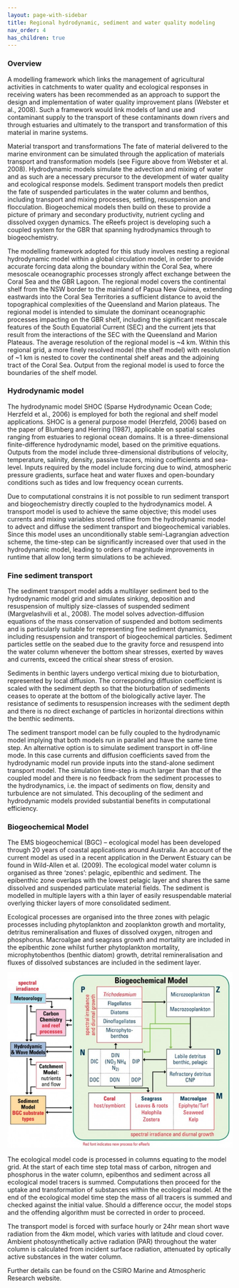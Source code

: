 ```yaml
---
layout: page-with-sidebar
title: Regional hydrodynamic, sediment and water quality modeling
nav_order: 4
has_children: true
---
```

### Overview
A modelling framework which links the management of agricultural activities in catchments to water quality and ecological responses in receiving waters has been recommended as an approach to support the design and implementation of water quality improvement plans (Webster et al., 2008). Such a framework would link models of land use and contaminant supply to the transport of these contaminants down rivers and through estuaries and ultimately to the transport and transformation of this material in marine systems.

Material transport and transformations
The fate of material delivered to the marine environment can be simulated through the application of materials transport and transformation models (see Figure above from Webster et al. 2008). Hydrodynamic models simulate the advection and mixing of water and as such are a necessary precursor to the development of water quality and ecological response models. Sediment transport models then predict the fate of suspended particulates in the water column and benthos, including transport and mixing processes, settling, resuspension and flocculation. Biogeochemical models then build on these to provide a picture of primary and secondary productivity, nutrient cycling and dissolved oxygen dynamics. The eReefs project is developing such a coupled system for the GBR that spanning hydrodynamics through to biogeochemistry.

The modelling framework adopted for this study involves nesting a regional hydrodynamic model within a global circulation model, in order to provide accurate forcing data along the boundary within the Coral Sea, where mesoscale oceanographic processes strongly affect exchange between the Coral Sea and the GBR Lagoon. The regional model covers the continental shelf from the NSW border to the mainland of Papua New Guinea, extending eastwards into the Coral Sea Territories a sufficient distance to avoid the topographical complexities of the Queensland and Marion plateaus. The regional model is intended to simulate the dominant oceanographic processes impacting on the GBR shelf, including the significant mesoscale features of the South Equatorial Current (SEC) and the current jets that result from the interactions of the SEC with the Queensland and Marion Plateaus. The average resolution of the regional model is ~4 km. Within this regional grid, a more finely resolved model (the shelf model) with resolution of ~1 km is nested to cover the continental shelf areas and the adjoining tract of the Coral Sea. Output from the regional model is used to force the boundaries of the shelf model.

### Hydrodynamic model
The hydrodynamic model SHOC (Sparse Hydrodynamic Ocean Code; Herzfeld et al., 2006) is employed for both the regional and shelf model applications. SHOC is a general purpose model (Herzfeld, 2006) based on the paper of Blumberg and Herring (1987), applicable on spatial scales ranging from estuaries to regional ocean domains. It is a three-dimensional finite-difference hydrodynamic model, based on the primitive equations. Outputs from the model include three-dimensional distributions of velocity, temperature, salinity, density, passive tracers, mixing coefficients and sea-level. Inputs required by the model include forcing due to wind, atmospheric pressure gradients, surface heat and water fluxes and open-boundary conditions such as tides and low frequency ocean currents.

Due to computational constrains it is not possible to run sediment transport and biogeochemistry directly coupled to the hydrodynamics model. A transport model is used to achieve the same objective; this model uses currents and mixing variables stored offline from the hydrodynamic model to advect and diffuse the sediment transport and biogeochemical variables. Since this model uses an unconditionally stable semi-Lagrangian advection scheme, the time-step can be significantly increased over that used in the hydrodynamic model, leading to orders of magnitude improvements in runtime that allow long term simulations to be achieved.

### Fine sediment transport
The sediment transport model adds a multilayer sediment bed to the hydrodynamic model grid and simulates sinking, deposition and resuspension of multiply size-classes of suspended sediment (Margvelashvili et al., 2008). The model solves advection-diffusion equations of the mass conservation of suspended and bottom sediments and is particularly suitable for representing fine sediment dynamics, including resuspension and transport of biogeochemical particles. Sediment particles settle on the seabed due to the gravity force and resuspend into the water column whenever the bottom shear stresses, exerted by waves and currents, exceed the critical shear stress of erosion.

Sediments in benthic layers undergo vertical mixing due to bioturbation, represented by local diffusion. The corresponding diffusion coefficient is scaled with the sediment depth so that the bioturbation of sediments ceases to operate at the bottom of the biologically active layer. The resistance of sediments to resuspension increases with the sediment depth and there is no direct exchange of particles in horizontal directions within the benthic sediments.

The sediment transport model can be fully coupled to the hydrodynamic model implying that both models run in parallel and have the same time step. An alternative option is to simulate sediment transport in off-line mode. In this case currents and diffusion coefficients saved from the hydrodynamic model run provide inputs into the stand-alone sediment transport model. The simulation time-step is much larger than that of the coupled model and there is no feedback from the sediment processes to the hydrodynamics, i.e. the impact of sediments on flow, density and turbulence are not simulated. This decoupling of the sediment and hydrodynamic models provided substantial benefits in computational efficiency.

### Biogeochemical Model
The EMS biogeochemical (BGC) – ecological model has been developed through 20 years of coastal applications around Australia. An account of the current model as used in a recent application in the Derwent Estuary can be found in Wild-Allen et al. (2009). The ecological model water column is organised as three ‘zones’: pelagic, epibenthic and sediment. The epibenthic zone overlaps with the lowest pelagic layer and shares the same dissolved and suspended particulate material fields. The sediment is modelled in multiple layers with a thin layer of easily resuspendable material overlying thicker layers of more consolidated sediment.

Ecological processes are organised into the three zones with pelagic processes including phytoplankton and zooplankton growth and mortality, detritus remineralisation and fluxes of dissolved oxygen, nitrogen and phosphorus. Macroalgae and seagrass growth and mortality are included in the epibenthic zone whilst further phytoplankton mortality, microphytobenthos (benthic diatom) growth, detrital remineralisation and fluxes of dissolved substances are included in the sediment layer.

![Biogeochemical Model](image9-680x530.jpeg "Biogeochemical Model")

The ecological model code is processed in columns equating to the model grid. At the start of each time step total mass of carbon, nitrogen and phosphorus in the water column, epibenthos and sediment across all ecological model tracers is summed. Computations then proceed for the uptake and transformation of substances within the ecological model. At the end of the ecological model time step the mass of all tracers is summed and checked against the initial value. Should a difference occur, the model stops and the offending algorithm must be corrected in order to proceed.

The transport model is forced with surface hourly or 24hr mean short wave radiation from the 4km model, which varies with latitude and cloud cover. Ambient photosynthetically active radiation (PAR) throughout the water column is calculated from incident surface radiation, attenuated by optically active substances in the water column.

Further details can be found on the CSIRO Marine and Atmospheric Research website.